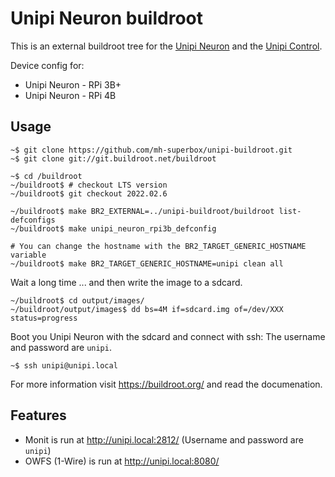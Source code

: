# Unipi Neuron buildroot

This is an external buildroot tree for the [Unipi Neuron](https://www.unipi.technology/) and the [Unipi Control](https://github.com/mh-superbox/unipi-control).

Device config for:
* Unipi Neuron - RPi 3B+
* Unipi Neuron - RPi 4B

## Usage

```shell
~$ git clone https://github.com/mh-superbox/unipi-buildroot.git
~$ git clone git://git.buildroot.net/buildroot

~$ cd /buildroot
~/buildroot$ # checkout LTS version
~/buildroot$ git checkout 2022.02.6

~/buildroot$ make BR2_EXTERNAL=../unipi-buildroot/buildroot list-defconfigs
~/buildroot$ make unipi_neuron_rpi3b_defconfig

# You can change the hostname with the BR2_TARGET_GENERIC_HOSTNAME variable
~/buildroot$ make BR2_TARGET_GENERIC_HOSTNAME=unipi clean all
```

Wait a long time ... and then write the image to a sdcard.

```shell
~/buildroot$ cd output/images/
~/buildroot/output/images$ dd bs=4M if=sdcard.img of=/dev/XXX status=progress
```
Boot you Unipi Neuron with the sdcard and connect with ssh:
The username and password are `unipi`.

```shell
~$ ssh unipi@unipi.local
```

For more information visit https://buildroot.org/ and read the documenation.

## Features

* Monit is run at http://unipi.local:2812/ (Username and password are `unipi`)
* OWFS (1-Wire) is run at http://unipi.local:8080/
